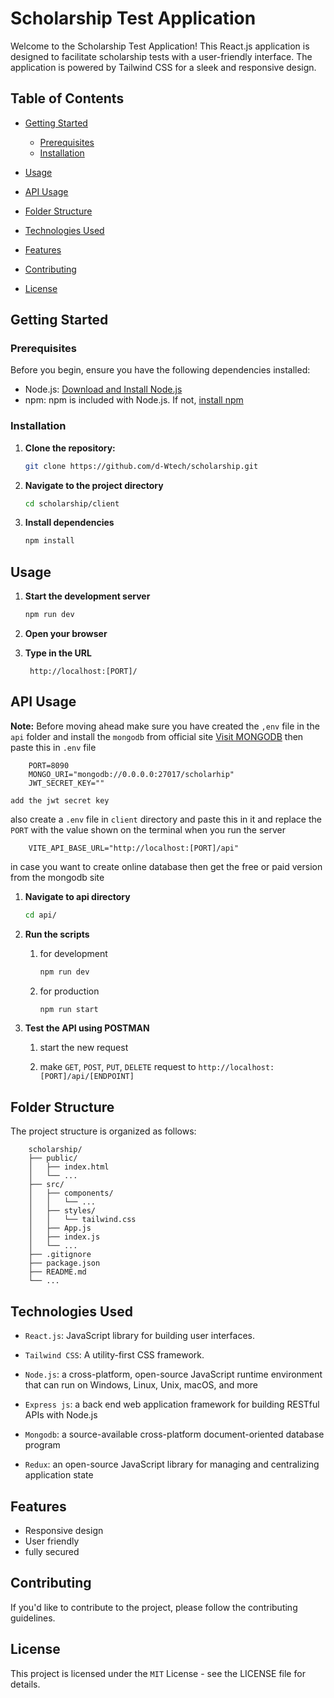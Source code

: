# Scholarship Test Application

Welcome to the Scholarship Test Application! This React.js application is designed to facilitate scholarship tests with a user-friendly interface. The application is powered by Tailwind CSS for a sleek and responsive design.

## Table of Contents

- [Getting Started](#getting-started)
  - [Prerequisites](#prerequisites)
  - [Installation](#installation)

- [Usage](#usage)

- [API Usage](#api-usage)

- [Folder Structure](#folder-structure)

- [Technologies Used](#technologies-used)

- [Features](#features)

- [Contributing](#contributing)

- [License](#license)

## Getting Started

### Prerequisites

Before you begin, ensure you have the following dependencies installed:

- Node.js: [Download and Install Node.js](https://nodejs.org/)
- npm: npm is included with Node.js. If not, [install npm](https://www.npmjs.com/get-npm)

### Installation

1. **Clone the repository:**

   ```bash
   git clone https://github.com/d-Wtech/scholarship.git
   ```

2. **Navigate to the project directory**

    ```bash
    cd scholarship/client
    ```

3. **Install dependencies**

    ```bash
    npm install    
    ```

## Usage

1. **Start the development server**

    ```bash
    npm run dev
    ```

2. **Open your browser**

3. **Type in the URL**

        http://localhost:[PORT]/

## API Usage

**Note:** Before moving ahead make sure you have created the `,env` file in the `api` folder and install the `mongodb` from official site [Visit MONGODB](https://www.mongodb.com) then paste this in `.env` file

        PORT=8090
        MONGO_URI="mongodb://0.0.0.0:27017/scholarhip"
        JWT_SECRET_KEY=""

`add the jwt secret key`

also create a `.env` file in `client` directory and paste this in it and replace the `PORT` with the value shown on the terminal when you run the server

        VITE_API_BASE_URL="http://localhost:[PORT]/api"

in case you want to create online database then get the free or paid version from the mongodb site

1. **Navigate to api directory**

    ```bash
    cd api/
    ```

2. **Run the scripts**

    1. for development

        ```bash
        npm run dev
        ```

    2. for production

        ```bash
        npm run start
        ```

3. **Test the API using POSTMAN**

    1. start the new request

    2. make `GET`, `POST`, `PUT`, `DELETE` request to `http://localhost:[PORT]/api/[ENDPOINT]`

## Folder Structure

The project structure is organized as follows:

        scholarship/
        ├── public/
        │   ├── index.html
        │   └── ...
        ├── src/
        │   ├── components/
        │   │   └── ...
        │   ├── styles/
        │   │   └── tailwind.css
        │   ├── App.js
        │   ├── index.js
        │   └── ...
        ├── .gitignore
        ├── package.json
        ├── README.md
        └── ...

## Technologies Used

- `React.js`: JavaScript library for building user interfaces.

- `Tailwind CSS`: A utility-first CSS framework.

- `Node.js`: a cross-platform, open-source JavaScript runtime environment that can run on Windows, Linux, Unix, macOS, and more

- `Express js`: a back end web application framework for building RESTful APIs with Node.js

- `Mongodb`: a source-available cross-platform document-oriented database program

- `Redux`: an open-source JavaScript library for managing and centralizing application state

## Features

- Responsive design
- User friendly
- fully secured

## Contributing

If you'd like to contribute to the project, please follow the contributing guidelines.

## License

This project is licensed under the `MIT` License - see the LICENSE file for details.
